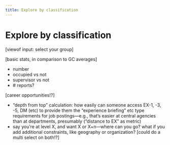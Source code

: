 ```yaml
---
title: Explore by classification
---
```


# Explore by classification

[viewof input: select your group]

[basic stats, in comparison to GC averages]
- number
- occupied vs not
- supervisor vs not
- \# reports?

[career opportunities!?]
- “depth from top” calculation: how easily can someone access EX-1, -3, -5, DM (etc) to provide them the “experience briefing” etc type requirements for job postings—e.g., that’s easier at central agencies than at departments, presumably (“distance to EX” as metric)
- say you’re at level X, and want X or X+n—where can you go? what if you add additional constraints, like geography or organization? [could do a multi select on both!?]